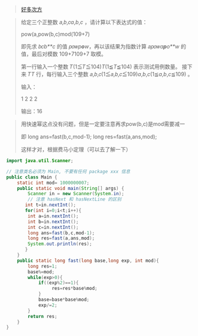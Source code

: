 > [好多次方](https://www.nowcoder.com/practice/8bf1186260634b209b5cff362da45305?tpId=386&tags=&title=&difficulty=0&judgeStatus=0&rp=0&sourceUrl=%2Fexam%2Foj%3FquestionJobId%3D10%26subTabName%3Donline_coding_page)

> 给定三个正整数 𝑎,𝑏,𝑐*a*,*b*,*c* ，请计算以下表达式的值：
>
> pow(a,pow(b,c)mod(109+7)
>
> 即先求 𝑏𝑐*b**c* 的值 𝑝𝑜𝑤*p**o**w*，再以该结果为指数计算 𝑎𝑝𝑜𝑤*a**p**o**w* 的值，最后对模数 109+7109+7 取模。
>
> 第一行输入一个整数 𝑇(1≦𝑇≦104)*T*(1≦*T*≦104) 表示测试用例数量。
> 接下来 𝑇*T* 行，每行输入三个整数 𝑎,𝑏,𝑐(1≦𝑎,𝑏,𝑐≦109)*a*,*b*,*c*(1≦*a*,*b*,*c*≦109) 。
>
> 输入：
>
> 1
> 2 2 2
>
> 输出：16

> 用快速幂这点没有问题，但是一定要注意再求pow(b,c)是mod需要减一
>
> 即 long ans=fast(b,c,mod-1);
>      long res=fast(a,ans,mod);
>
> 这样才对，根据费马小定理（可以去了解一下）

```java
import java.util.Scanner;

// 注意类名必须为 Main, 不要有任何 package xxx 信息
public class Main {
    static int mod= 1000000007;
    public static void main(String[] args) {
        Scanner in = new Scanner(System.in);
        // 注意 hasNext 和 hasNextLine 的区别
       int t=in.nextInt();
       for(int i=0;i<t;i++){
        int a=in.nextInt();
        int b=in.nextInt();
        int c=in.nextInt();
        long ans=fast(b,c,mod-1);
        long res=fast(a,ans,mod);
        System.out.println(res);
       }
    }
    public static long fast(long base,long exp, int mod){
        long res=1;
        base%=mod;
        while(exp>0){
            if((exp%2)==1){
                 res=res*base%mod;
            }
            base=base*base%mod;
            exp/=2;
        }
        return res;
    }
}
```

